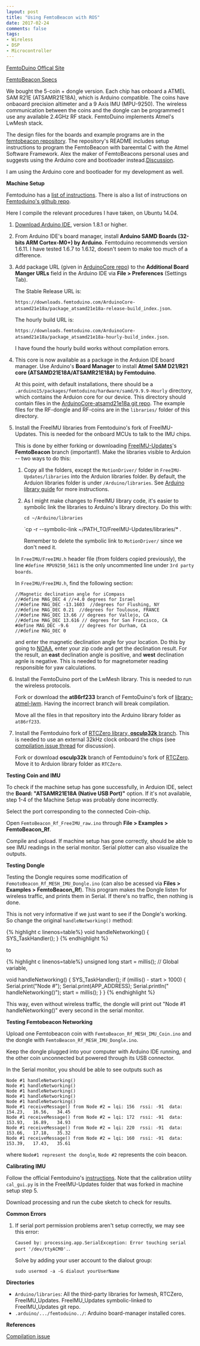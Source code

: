 ```yaml
---
layout: post
title: "Using FemtoBeacon with ROS"
date: 2017-02-24
comments: false
tags:
- Wireless
- DSP
- Microcontroller
---
```



[FemtoDuino Offical Site](https://femtoduino.com/shop)

[FemtoBeacon Specs](https://www.tindie.com/products/femtoduino/femtobeacon-kit-starter/?pt=full_prod_search)

We bought the 5-coin + dongle version. Each chip has onboard a ATMEL SAM R21E (ATSAMR21E18A), which is Arduino compatible. The coins have onbaoard precision altimeter and a 9 Axis IMU (MPU-9250). The wireless communication between the coins and the dongle can be programmed t use any available 2.4GHz RF stack. FemtoDuino implements Atmel's LwMesh stack.

The design files for the boards and example programs are in the [femtobeacon repository](https://github.com/femtoduino/femto-beacon). The repository's README includes setup instructions to program the FemtoBeacon with bareemtal C with the Atmel Software Framework. Alex the maker of FemtoBeacons personal uses and suggests using the Arduino core and bootloader instead.[Discussion](https://github.com/femtoduino/femto-beacon/issues/3).

I am using the Arduino core and bootloader for my development as well.

**Machine Setup**

Femtoduino has a [list of instructions](https://femtoduino.com/examples/setup). There is also a list of instructions on [Femtoduino's github repo](https://github.com/femtoduino/ArduinoCore-atsamd21e18a/). 

Here I compile the relevant procedures I have taken, on Ubuntu 14.04.

1. [Download Arduino IDE](https://www.arduino.cc/en/main/software), version 1.8.1 or higher.

2. From Arduino IDE's board manager, install **Arduino SAMD Boards (32-bits ARM Cortex-M0+) by Arduino**. Femtoduino recommends version 1.6.11. I have tested 1.6.7 to 1.6.12, doesn't seem to make too much of a difference.

3. Add package URL (given in [ArduinoCore repo](https://github.com/femtoduino/ArduinoCore-atsamd21e18a/)) to the **Additional Board Manger URLs** field in the Arduino IDE via **File > Preferences** (Settings Tab).
  
    The Stable Release URL is: 

    `https://downloads.femtoduino.com/ArduinoCore-atsamd21e18a/package_atsamd21e18a-release-build_index.json`.
  
    The hourly build URL is: 

    `https://downloads.femtoduino.com/ArduinoCore-atsamd21e18a/package_atsamd21e18a-hourly-build_index.json`.

    I have found the hourly build works without compilation errors.

4. This core is now available as a package in the Arduion IDE board manager. Use Arduino's **Board Manager** to install **Atmel SAM D21/R21 core (ATSAMD21E18A/ATSAMR21E18A) by Femtoduino**.

    At this point, with default installations, there should be a `.arduino15/packages/femtoduino/hardware/samd/9.9.9-Hourly` directory, which contains the Arduion core for our device. This directory should contain files in the [ArduinoCore-atsamd21e18a git repo](https://github.com/femtoduino/ArduinoCore-atsamd21e18a/). The example files for the RF-dongle and RF-coins are in the `libraries/` folder of this directory.

5. Install the FreeIMU libraries from Femtoduino's fork of FreeIMU-Updates. This is needed for the onboard MCUs to talk to the IMU chips.

    This is done by either forking or downloading [FreeIMU-Updates](https://github.com/femtoduino/FreeIMU-Updates)'s **FemtoBeacon** branch (important!). Make the libraries visible to Arduion -- two ways to do this:

    1. Copy all the folders, except the `MotionDriver/` folder in `FreeIMU-Updates/libraries` into the Arduion libraries folder. By default, the Arduion libraries folder is under `/Arduino/libraries`. See [Arduino library guide](https://www.arduino.cc/en/Guide/Libraries) for more instructions.


    2. As I might make changes to FreeIMU library code, it's easier to symbolic link the libraries to Arduino's library directory. Do this with:

        `cd ~/Arduino/libraries`

        `cp -r --symbolic-link ~/PATH_TO/FreeIMU-Updates/libraries/* .

        Remember to delete the symbolic link to `MotionDriver/` since we don't need it.
            
    In `FreeIMU/FreeIMU.h` header file (from folders copied previously), the line `#define MPU9250_5611` is the only uncommented line under `3rd party boards`.

    In `FreeIMU/FreeIMU.h`, find the following section:

    ```
    //Magnetic declination angle for iCompass
    //#define MAG_DEC 4 //+4.0 degrees for Israel
    //#define MAG_DEC -13.1603  //degrees for Flushing, NY
    //#define MAG_DEC 0.21  //degrees for Toulouse, FRANCE
    //#define MAG_DEC 13.66 // degrees for Vallejo, CA
    //#define MAG_DEC 13.616 // degrees for San Francisco, CA
    #define MAG_DEC -9.6    // degrees for Durham, CA 
    //#define MAG_DEC 0
    ```
    and enter the magnetic declination angle for your location. Do this by going to [NOAA](https://www.ngdc.noaa.gov/geomag-web/#declination), enter your zip code and get the declination result. For the result, an **east** declination angle is positive, and **west** declination agnle is negative. This is needed to for magnetometer reading responsible for yaw calculations.

6. Install the FemtoDuino port of the LwMesh library. This is needed to run the wireless protocols.

    Fork or download the **at86rf233** branch of FemtoDuino's fork of [library-atmel-lwm](https://github.com/femtoduino/library-atmel-lwm/tree/at86rf233). Having the incorrect branch will break compilation.

    Move all the files in that repository into the Arduino library folder as `at86rf233`.

7. Install the Femtoduino fork of [RTCZero library, **osculp32k** branch](https://github.com/femtoduino/RTCZero/tree/osculp32k). This is needed to use an external 32kHz clock onboard the chips (see [compilation issue thread](https://github.com/femtoduino/ArduinoCore-atsamd21e18a/issues/11) for discussion).

    Fork or download **osculp32k** branch of Femtoduino's fork of [RTCZero](https://github.com/femtoduino/RTCZero/tree/osculp32k). Move it to Arduion library folder as `RTCZero`.

**Testing Coin and IMU**

To check if the machine setup has gone successfully, in Arduion IDE, select the **Board: "ATSAMR21E18A (Native USB Port)"** option. If it's not available, step 1-4 of the Machine Setup was probably done incorrectly.

Select the port corresponding to the connected Coin-chip.

Open `FemtoBeacon_Rf_FreeIMU_raw.ino` through **File > Examples > FemtoBeacon_Rf**. 

Compile and upload. If machine setup has gone correctly, should be able to see IMU readings in the serial monitor. Serial plotter can also visualize the outputs.

**Testing Dongle**

Testing the Dongle requires some modification of `FemotoBeacon_Rf_MESH_IMU_Dongle.ino` (can also be acessed via **Files > Examples > FemtoBeacon_Rf**). This program makes the Dongle listen for wireless traffic, and prints them in Serial. If there's no traffic, then nothing is done.

This is not very informative if we just want to see if the Dongle's working. So change the original `handleNetworking()` method:

{% highlight c linenos=table%}
void handleNetworking()
{
    SYS_TaskHandler();
}
{% endhighlight %}

to 

{% highlight c linenos=table%}
unsigned long start = millis(); // Global variable,

void handleNetworking()
{
    SYS_TaskHandler();
    if (millis() - start > 1000) {
        Serial.print("Node #");
        Serial.print(APP_ADDRESS);
        Serial.println(" handleNetworking()");
        start = millis();
    }
}
{% endhighlight %}

This way, even without wireless traffic, the dongle will print out "Node #1 handleNetworking()" every second in the serial monitor.

**Testing Femtobeacon Networking**

Upload one Femtobeacon coin with `FemtoBeacon_Rf_MESH_IMU_Coin.ino` and the dongle with `FemtoBeacon_Rf_MESH_IMU_Dongle.ino`.

Keep the dongle plugged into your computer with Arduino IDE running, and the other coin unconnected but powered through its USB connector.

In the Serial monitor, you should be able to see outputs such as

```
Node #1 handleNetworking()
Node #1 handleNetworking()
Node #1 handleNetworking()
Node #1 handleNetworking()
Node #1 handleNetworking()
Node #1 receiveMessage() from Node #2 = lqi: 156  rssi: -91  data:   154.23,   16.56,   34.45
Node #1 receiveMessage() from Node #2 = lqi: 172  rssi: -91  data:   153.93,   16.89,   34.93
Node #1 receiveMessage() from Node #2 = lqi: 220  rssi: -91  data:   153.66,   17.18,   35.32
Node #1 receiveMessage() from Node #2 = lqi: 160  rssi: -91  data:   153.39,   17.43,   35.61
```

where `Node#1 represent the dongle`, `Node #2` represents the coin beacon.


**Calibrating IMU**

Follow the official Femtoduino's [instructions](https://femtoduino.com/examples/calibration-info). Note that the calibration utility `cal_gui.py` is in the FreeIMU-Updates folder that was forked in machine setup step 5.

Download processing and run the cube sketch to check for results.


**Common Errors**

1. If serial port permission problems aren't setup correctly, we may see this error:

    `Caused by: processing.app.SerialException: Error touching serial port '/dev/ttyACM0'.`.

    Solve by adding your user account to the dialout group:

    `sudo usermod -a -G dialout yourUserName`
    
**Directories**

* `Arduino/libraries`: All the third-party libraries for lwmesh, RTCZero, FreeIMU_Updates. FreeIMU_Updates symbolic-linked to FreeIMU_Updates git repo.
* `.arduino/.../femtoduino../`: Arduino board-manager installed cores.


**References**

[Compilation issue](https://github.com/femtoduino/ArduinoCore-atsamd21e18a/issues/11)
